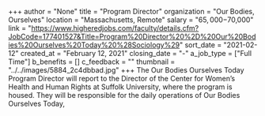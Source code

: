 +++
author = "None"
title = "Program Director"
organization = "Our Bodies, Ourselves"
location = "Massachusetts, Remote"
salary = "$65,000-$70,000"
link = "https://www.higheredjobs.com/faculty/details.cfm?JobCode=177401527&Title=Program%20Director%20%2D%20Our%20Bodies%20Ourselves%20Today%20%28Sociology%29"
sort_date = "2021-02-12"
created_at = "February 12, 2021"
closing_date = "-"
a_job_type = ["Full Time"]
b_benefits = []
c_feedback = ""
thumbnail = "../../images/5884_2c4dbbad.jpg"
+++
The Our Bodies Ourselves Today Program Director will report to the Director of the Center for Women’s Health and Human Rights at Suffolk University, where the program is housed. They will be responsible for the daily operations of Our Bodies Ourselves Today, 